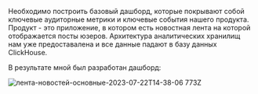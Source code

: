   Необходимо построить базовый дашборд, которые покрывают собой ключевые аудиторные метрики и ключевые события нашего продукта. Продукт - это приложение, в котором есть новостная лента на которой отображается посты юзеров. Архитектура аналитических хранилищ нам уже предоставалена и все данные падают в базу данных ClickHouse. 

В результате мной был разработан дашборд:

![лента-новостей-основные-2023-07-22T14-38-06 773Z](https://github.com/kolka-horkov/main-dashboard/assets/126708260/c16d7369-6950-4089-b6c6-f38531496a67)

